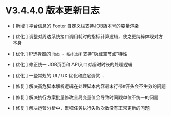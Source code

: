 # V3.4.4.0 版本更新日志



- [ 新增 ] 平台信息的 Footer 自定义栏支持JOB版本号的变量渲染


- [ 优化 ] 调整对周边系统接口调用耗时的指标计算逻辑，使之更纯粹体现对方本身
- [ 优化 ] IP选择器的 `动态 - 拓扑选择` 支持“隐藏空节点”特性
- [ 优化 ] 修正统一 JOB页面和 API入口对超时时长的处理逻辑
- [ 优化 ] 一些常规的 UI / UX 优化和底层调优...


- [ 修复 ] 解决高危脚本解析逻辑在处理脚本内容最末行带#开头会不生效的问题
- [ 修复 ] 解决执行方案批量修改全局变量值会导致时间戳单位不统一的问题
- [ 修复 ] 解决运营分析中，累积任务执行失败次数没有正常更新的问题